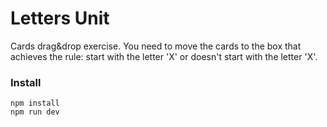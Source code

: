 # Letters Unit

Cards drag&drop exercise. 
You need to move the cards to the box that achieves the rule: start with the letter 'X' or doesn't start with the letter 'X'.

### Install

```
npm install
npm run dev
```